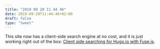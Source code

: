 ```yaml
---
title: "2019 09 20 11 44 46"
date: 2019-09-20T11:44:46+02:00
draft: false
type: "tweet"
---
```

This site now has a client-side search engine at no cost, and it is just working right out of the box: [Client side searching for Hugo.io with Fuse.js](https://gist.github.com/eddiewebb/735feb48f50f0ddd65ae5606a1cb41ae).
